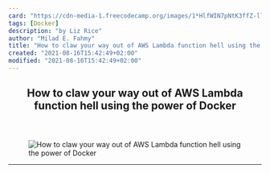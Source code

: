 ```yaml
---
card: "https://cdn-media-1.freecodecamp.org/images/1*HlfWIN7pNtK3ffZ-ll1cZQ.png"
tags: [Docker]
description: "by Liz Rice"
author: "Milad E. Fahmy"
title: "How to claw your way out of AWS Lambda function hell using the power of Docker"
created: "2021-08-16T15:42:49+02:00"
modified: "2021-08-16T15:42:49+02:00"
---
```

<div class="site-wrapper">
<main id="site-main" class="site-main outer">
<div class="inner">
<article class="post-full post tag-docker tag-aws tag-alexa tag-lambda tag-python ">
<header class="post-full-header">
<h1 class="post-full-title">How to claw your way out of AWS Lambda function hell using the power of Docker</h1>
</header>
<figure class="post-full-image">
<picture>
<source media="(max-width: 700px)" sizes="1px" srcset="data:image/gif;base64,R0lGODlhAQABAIAAAAAAAP///yH5BAEAAAAALAAAAAABAAEAAAIBRAA7 1w">
<source media="(min-width: 701px)" sizes="(max-width: 800px) 400px,
(max-width: 1170px) 700px,
1400px" srcset="https://cdn-media-1.freecodecamp.org/images/1*HlfWIN7pNtK3ffZ-ll1cZQ.png 300w,
https://cdn-media-1.freecodecamp.org/images/1*HlfWIN7pNtK3ffZ-ll1cZQ.png 600w,
https://cdn-media-1.freecodecamp.org/images/1*HlfWIN7pNtK3ffZ-ll1cZQ.png 1000w,
https://cdn-media-1.freecodecamp.org/images/1*HlfWIN7pNtK3ffZ-ll1cZQ.png 2000w">
<img onerror="this.style.display='none'" src="https://cdn-media-1.freecodecamp.org/images/1*HlfWIN7pNtK3ffZ-ll1cZQ.png" alt="How to claw your way out of AWS Lambda function hell using the power of Docker">
</picture>
</figure>
<section class="post-full-content">
<div class="post-content medium-migrated-article">
</div>
<hr>
</section>
</article>
</div>
</main>
</div>
<!-- Google Tag Manager (noscript) -->
<!-- End Google Tag Manager (noscript) -->
